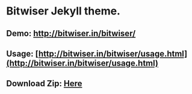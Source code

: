 # Bitwiser Jekyll theme.

## Demo: http://bitwiser.in/bitwiser/

## Usage: [http://bitwiser.in/bitwiser/usage.html](http://bitwiser.in/bitwiser/usage.html)

## Download Zip: [Here](https://github.com/brijeshb42/bitwiser/archive/master.zip)